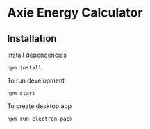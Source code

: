 # Axie Energy Calculator

## Installation 

Install dependencies

``` npm install ```

To run development

``` npm start ```


To create desktop app

``` npm run electron-pack ```